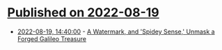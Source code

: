 # [Published on 2022-08-19](index.md)

* [2022-08-19, 14:40:00](https://news.slashdot.org/story/22/08/19/1358240/a-watermark-and-spidey-sense-unmask-a-forged-galileo-treasure?utm_source=rss1.0mainlinkanon&utm_medium=feed) - [A Watermark, and 'Spidey Sense,' Unmask a Forged Galileo Treasure](https://news.slashdot.org/story/22/08/19/1358240/a-watermark-and-spidey-sense-unmask-a-forged-galileo-treasure?utm_source=rss1.0mainlinkanon&utm_medium=feed)
